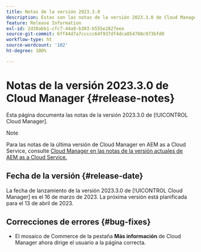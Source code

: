 ```yaml
---
title: Notas de la versión 2023.3.0
description: Estas son las notas de la versión 2023.3.0 de Cloud Manager.
feature: Release Information
exl-id: 2d38abb1-cfc7-44a9-b303-b555e2827eea
source-git-commit: 6ff44d7a7ccccc64f937df4dca854788c973bfd0
workflow-type: ht
source-wordcount: '102'
ht-degree: 100%

---
```



# Notas de la versión 2023.3.0 de Cloud Manager {#release-notes}

Esta página documenta las notas de la versión 2023.3.0 de [!UICONTROL Cloud Manager].

>[!NOTE]
>
>Para las notas de la última versión de Cloud Manager en AEM as a Cloud Service, consulte [Cloud Manager en las notas de la versión actuales de AEM as a Cloud Service.](https://experienceleague.adobe.com/docs/experience-manager-cloud-service/content/implementing/using-cloud-manager/release-notes-cloud-manager/release-notes-cm-current.html?lang=es)

## Fecha de la versión {#release-date}

La fecha de lanzamiento de la versión 2023.3.0 de [!UICONTROL Cloud Manager] es el 16 de marzo de 2023. La próxima versión está planificada para el 13 de abril de 2023.

## Correcciones de errores {#bug-fixes}

* El mosaico de Commerce de la pestaña **Más información** de Cloud Manager ahora dirige el usuario a la página correcta.
